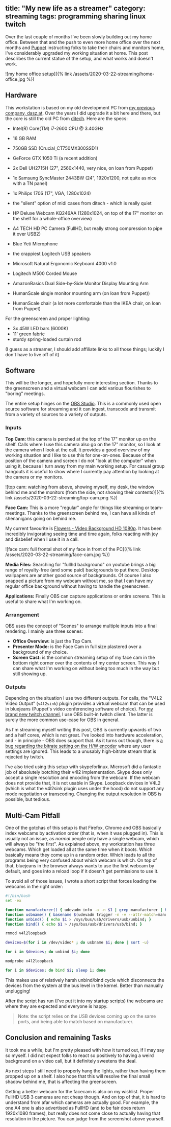 
title: "My new life as a streamer"
category: streaming
tags: programming sharing linux twitch
---

Over the last couple of months I've been slowly building out my home office.
Between that and the push to even more home office over the next months and [Puppet](https://puppet.com) instructing folks to take their chairs and monitors home,
I've considerably upgraded my working situation at home.
This post describes the current statue of the setup,
and what works and doesn't work.

![my home office setup]({% link /assets/2020-03-22-streaming/home-office.jpg %})

## Hardware

This workstation is based on my old development PC from [my previous company, dasz.at](https://dasz.at).
Over the years I did upgrade it a bit here and there,
but the core is still the old PC from [ditech](https://www.ditech.at/).
Here are the specs:

* Intel(R) Core(TM) i7-2600 CPU @ 3.40GHz
* 16 GB RAM
* 750GB SSD (Crucial_CT750MX300SSD1)
* GeForce GTX 1050 Ti (a recent addition)
* 2x Dell UH2715H (27", 2560x1440, very nice, on loan from Puppet)
* 1x Samsung SyncMaster 2443BW (24", 1920x1200, not quite as nice with a TN panel)
* 1x Philips 170S (17", VGA, 1280x1024)
* the "silent" option of midi cases from ditech - which is really quiet

* HP Deluxe Webcam KQ246AA (1280x1024, on top of the 17" monitor on the shelf for a whole-office overview)
* A4 TECH HD PC Camera (FullHD, but really strong compression to pipe it over USB2)

* Blue Yeti Microphone
* the crappiest Logitech USB speakers

* Microsoft Natural Ergonomic Keyboard 4000 v1.0
* Logitech M500 Corded Mouse

* AmazonBasics Dual Side-by-Side Monitor Display Mounting Arm
* HumanScale single monitor mounting arm (on loan from Puppet))

* HumanScale chair (a lot more comfortable than the IKEA chair, on loan from Puppet)

For the greenscreen and proper lighting:

* 3x 45W LED bars (6000K)
* 11' green fabric
* sturdy spring-loaded curtain rod

(I guess as a streamer,
I should add affiliate links to all those things;
luckily I don't have to live off of it)

## Software

This will be the longer, and hopefully more interesting section. Thanks to the greenscreen and a virtual webcam I can add various flourishes to "boring" meetings.

The entire setup hinges on the [OBS Studio](https://obsproject.com/). This is a commonly used open source software for streaming and it can ingest, transcode and transmit from a variety of sources to a variety of outputs.

### Inputs

**Top Cam:** this camera is perched at the top of the 17" monitor up on the shelf.
Calls where I use this camera also go on the 17" monitor,
so I look at the camera when I look at the call.
It provides a good overview of my working situation and I like to use this for one-on-ones.
Because of the position of the camera and screen I do not "look at the computer" when using it,
because I turn away from my main working setup.
For casual group hangouts it is useful to show where I currently pay attention by looking at the camera or my monitors.

![top cam: watching from above, showing myself, my desk, the window behind me and the monitors (from the side, not showing their contents)]({% link /assets/2020-03-22-streaming/top-cam.png %})

**Face Cam:** This is a more "regular" angle for things like streaming or team-meetings.
Thanks to the greenscreen behind me, I can have all kinds of shenanigans going on behind me.

My current favourite is [Flowers - Video Background HD 1080p](https://www.youtube.com/watch?v=bXlQ3Mw4uGc). It has been incredibly invigorating seeing time and time again, folks reacting with joy and disbelief when I use it in a call.

![face cam: full frontal shot of my face in front of the PC]({% link /assets/2020-03-22-streaming/face-cam.jpg %})

**Media Files:** Searching for "fullhd background" on youtube brings a big range of royalty-free (and some paid) backgrounds to put there.
Desktop wallpapers are another good source of backgrounds.
Of course I also snapped a picture from my webcam without me,
so that I can have my regular office background without having to handle the greenscreen.

**Applications:** Finally OBS can capture applications or entire screens.
This is useful to share what I'm working on.

### Arrangement

OBS uses the concept of "Scenes" to arrange multiple inputs into a final rendering.
I mainly use three scenes:

* **Office Overview:** is just the Top Cam.
* **Presenter Mode:** is the Face Cam in full size plastered over a background of my choice.
* **Screen Cast:** is the common streaming setup of my face cam in the bottom right corner over the contents of my center screen.
  This way I can share what I'm working on without being too much in the way but still showing up.

### Outputs

Depending on the situation I use two different outputs.
For calls, the "V4L2 Video Output" (`v4l2sink`) plugin provides a virtual webcam that can be used in bluejeans (Puppet's video conferencing software of choice).
For [my brand new twitch channel](https://twitch.tv/dev_el_ops), I use OBS built-in twitch client.
The latter is surely the more common use-case for OBS in general.

As I'm streaming myself writing this post, OBS is currently upwards of two and a half cores, which is not great.
I've looked into hardware acceleration, and - in principle - OBS does support that.
As it turns out though, there is [a bug regarding the bitrate setting on the H/W encoder](https://obsproject.com/forum/threads/ffmpeg-vaapi-ignores-bitrate.116627/) where any user settings are ignored.
This leads to a unusably high-bitrate stream that is rejected by twitch.

I've also tried using this setup with skypeforlinux.
Microsoft did a fantastic job of absolutely botching their v4l2 implementation.
Skype does only accept a single resolution and encoding from the webcam.
If the webcam does not provide that, it is not usable in Skype.
Loopback devices in V4L2 (which is what the v4l2sink plugin uses under the hood) do not support any mode negotiation or transcoding.
Changing the output resolution in OBS is possible, but tedious.

## Multi-Cam Pitfall

One of the gotchas of this setup is that Firefox, Chrome and OBS basically index webcams by activation order (that is, when it was plugged in).
This is usually not an issue, as *normal* people only have a single webcam, which will always be "the first".
As explained above, my workstation has three webcams.
Which get loaded all at the same time when it boots.
Which basically means they come up in a random order.
Which leads to all the programs being very confused about which webcam is which.
On top of that, bluejeans in the browser always wants to use the first webcam by default, and goes into a reload loop if it doesn't get permissions to use it.

To avoid all of those issues, I wrote a short script that forces loading the webcams in the right order:

```bash
#!/bin/bash
set -ex

function manufacturer() { udevadm info -a -n $1 | grep manufacturer | head -n1 | cut -d\" -f2; }
function usbname() { basename $(udevadm trigger -n -v --attr-match=manufacturer="$(manufacturer $1)"); }
function unbind() { echo $1 > /sys/bus/usb/drivers/usb/unbind; }
function bind() { echo $1 > /sys/bus/usb/drivers/usb/bind; }

rmmod v4l2loopback

devices=$(for i in /dev/video* ; do usbname $i; done | sort -u)

for i in $devices; do unbind $i; done

modprobe v4l2loopback

for i in $devices; do bind $i; sleep 1; done
```

This makes use of relatively harsh unbind/bind cycle which disconnects the devices from the system at the bus level in the kernel.
Better than manually unplugging!

After the script has run (I've put it into my startup scripts) the webcams are where they are expected and everyone is happy.

> Note: the script relies on the USB devices coming up on the same ports, and being able to match based on manufacturer.

## Conclusion and remaining Tasks

It took me a while, but I'm pretty pleased with how it turned out, if I may say so myself.
I did not expect folks to react so positively to having a weird background on a video call, but it definitely sweetens the deal.

As next steps I still need to properly hang the lights, rather than having them propped up on a shelf. I also hope that this will resolve the final small shadow behind me, that is affecting the greenscreen.

Getting a better webcam for the facecam is also on my wishlist.
Proper FullHD USB 3 cameras are not cheap though.
And on top of that, it is hard to understand from afar which cameras are actually good.
For example, the one A4 one is also advertised as FullHD (and to be fair does return 1920x1080 frames), but really does not come close to actually having that resolution in the picture.
You can judge from the screenshot above yourself.

